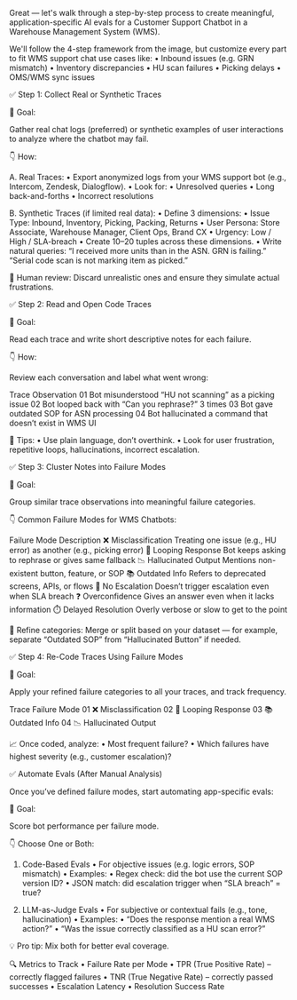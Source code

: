 Great — let's walk through a step-by-step process to create meaningful, application-specific AI evals for a Customer Support Chatbot in a Warehouse Management System (WMS).

We'll follow the 4-step framework from the image, but customize every part to fit WMS support chat use cases like:
	•	Inbound issues (e.g. GRN mismatch)
	•	Inventory discrepancies
	•	HU scan failures
	•	Picking delays
	•	OMS/WMS sync issues

✅ Step 1: Collect Real or Synthetic Traces

🎯 Goal:

Gather real chat logs (preferred) or synthetic examples of user interactions to analyze where the chatbot may fail.

👇 How:

A. Real Traces:
	•	Export anonymized logs from your WMS support bot (e.g., Intercom, Zendesk, Dialogflow).
	•	Look for:
	•	Unresolved queries
	•	Long back-and-forths
	•	Incorrect resolutions

B. Synthetic Traces (if limited real data):
	•	Define 3 dimensions:
	•	Issue Type: Inbound, Inventory, Picking, Packing, Returns
	•	User Persona: Store Associate, Warehouse Manager, Client Ops, Brand CX
	•	Urgency: Low / High / SLA-breach
	•	Create 10–20 tuples across these dimensions.
	•	Write natural queries:
“I received more units than in the ASN. GRN is failing.”
“Serial code scan is not marking item as picked.”

🧠 Human review: Discard unrealistic ones and ensure they simulate actual frustrations.

✅ Step 2: Read and Open Code Traces

🎯 Goal:

Read each trace and write short descriptive notes for each failure.

👇 How:

Review each conversation and label what went wrong:

Trace	Observation
01	Bot misunderstood “HU not scanning” as a picking issue
02	Bot looped back with “Can you rephrase?” 3 times
03	Bot gave outdated SOP for ASN processing
04	Bot hallucinated a command that doesn’t exist in WMS UI

📌 Tips:
	•	Use plain language, don’t overthink.
	•	Look for user frustration, repetitive loops, hallucinations, incorrect escalation.

✅ Step 3: Cluster Notes into Failure Modes

🎯 Goal:

Group similar trace observations into meaningful failure categories.

👇 Common Failure Modes for WMS Chatbots:

Failure Mode	Description
❌ Misclassification	Treating one issue (e.g., HU error) as another (e.g., picking error)
🔁 Looping Response	Bot keeps asking to rephrase or gives same fallback
📉 Hallucinated Output	Mentions non-existent button, feature, or SOP
📚 Outdated Info	Refers to deprecated screens, APIs, or flows
🚫 No Escalation	Doesn’t trigger escalation even when SLA breach
❓ Overconfidence	Gives an answer even when it lacks information
⏱️ Delayed Resolution	Overly verbose or slow to get to the point

🔁 Refine categories: Merge or split based on your dataset — for example, separate “Outdated SOP” from “Hallucinated Button” if needed.

✅ Step 4: Re-Code Traces Using Failure Modes

🎯 Goal:

Apply your refined failure categories to all your traces, and track frequency.

Trace	Failure Mode
01	❌ Misclassification
02	🔁 Looping Response
03	📚 Outdated Info
04	📉 Hallucinated Output

📈 Once coded, analyze:
	•	Most frequent failure?
	•	Which failures have highest severity (e.g., customer escalation)?

✅ Automate Evals (After Manual Analysis)

Once you’ve defined failure modes, start automating app-specific evals:

🎯 Goal:

Score bot performance per failure mode.

👇 Choose One or Both:

1. Code-Based Evals
	•	For objective issues (e.g. logic errors, SOP mismatch)
	•	Examples:
	•	Regex check: did the bot use the current SOP version ID?
	•	JSON match: did escalation trigger when “SLA breach” = true?

2. LLM-as-Judge Evals
	•	For subjective or contextual fails (e.g., tone, hallucination)
	•	Examples:
	•	“Does the response mention a real WMS action?”
	•	“Was the issue correctly classified as a HU scan error?”

💡 Pro tip: Mix both for better eval coverage.

🔍 Metrics to Track
	•	Failure Rate per Mode
	•	TPR (True Positive Rate) – correctly flagged failures
	•	TNR (True Negative Rate) – correctly passed successes
	•	Escalation Latency
	•	Resolution Success Rate

